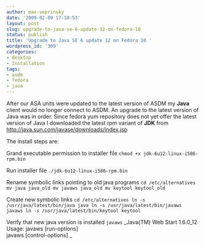 ```yaml
---
author: max-veprinsky
date: '2009-02-09 17:10:53'
layout: post
slug: upgrade-to-java-se-6-update-12-on-fedora-10
status: publish
title: 'Upgrade to Java SE 6 update 12 on Fedora 10 '
wordpress_id: '309'
categories:
- desktop
- Installation
tags:
- asdm
- fedora
- java
---
```


After our ASA units were updated to the latest version of ASDM my **Java** client would no longer connect to ASDM. An upgrade to the latest version of Java was in order. Since fedora yum repository does not yet offer the latest version of Java I downloaded the latest rpm variant of **JDK** from http://java.sun.com/javase/downloads/index.jsp

The install steps are:

Grand executable permission to installer file
`chmod +x jdk-6u12-linux-i586-rpm.bin`

Run installer file
`./jdk-6u12-linux-i586-rpm.bin`

Rename symbolic links pointing to old java programs
`cd /etc/alternatives
mv java java_old
mv javaws java_old
mv keytool keytool_old`

Create new symbolic links
`cd /etc/alternatives
ln -s /usr/java/latest/bin/java java
ln -s /usr/java/latest/bin/javaws javaws
ln -s /usr/java/latest/bin/keytool keytool`

Verify that new java version is installed
`javaws`
_Java(TM) Web Start 1.6.0_12 
Usage: javaws [run-options] 	
      	  javaws [control-options]
_

